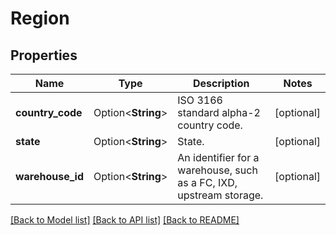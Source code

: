 # Region

## Properties

Name | Type | Description | Notes
------------ | ------------- | ------------- | -------------
**country_code** | Option<**String**> | ISO 3166 standard alpha-2 country code. | [optional]
**state** | Option<**String**> | State. | [optional]
**warehouse_id** | Option<**String**> | An identifier for a warehouse, such as a FC, IXD, upstream storage. | [optional]

[[Back to Model list]](../README.md#documentation-for-models) [[Back to API list]](../README.md#documentation-for-api-endpoints) [[Back to README]](../README.md)



